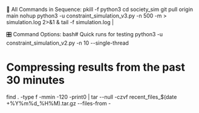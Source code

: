 
🎯 All Commands in Sequence:
pkill -f python3
cd society_sim
git pull origin main
nohup python3 -u constraint_simulation_v3.py -n 500 -m > simulation.log 2>&1 &
tail -f simulation.log |

🎛️ Command Options:
bash# Quick runs for testing
python3 -u constraint_simulation_v2.py -n 10 --single-thread

# Compressing results from the past 30 minutes
find . -type f -mmin -120 -print0 | tar --null -czvf recent_files_$(date +%Y%m%d_%H%M).tar.gz --files-from -
